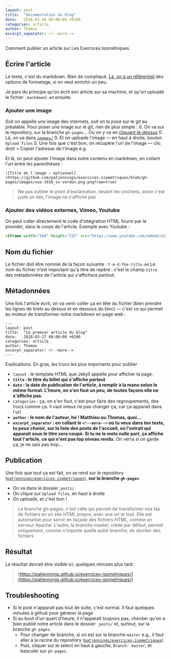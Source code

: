 ```yaml
---
layout: post
title:  "Documentation du blog"
date:   2018-03-26 00:00:00 +0100
categories: article
author: Thomas
excerpt_separator: <!--more-->
---
```

Comment publier un article sur Les Exercices Isométriques.<!--more-->
## Écrire l'article

Le texte, c'est du markdown. Rien de compliqué. [Là, on a un référentiel](https://guides.github.com/features/mastering-markdown/) des options de formatage, si on veut enrichir un peu.

Je pars du principe qu'on écrit son article sur sa machine, et qu'on uploade le fichier `.markdown`/`.md` ensuite.

### Ajouter une image
Soit on appelle une image des internets, soit on la pose sur le git au préalable.
Pour poser une image sur le git, rien de plus simple :
0. On va sur le repository, sur la branche `gh-pages`… Ou on y va en [cliquant là-dessus](https://github.com/patjennings/exercices-isometriques/tree/gh-pages)
0. Là, on va dans [`images/`](https://github.com/patjennings/exercices-isometriques/tree/gh-pages/images)
0. Et on uploade l'image ― en haut à droite, bouton `Upload files`
0. Une fois que c'est bon, on récupère l'url de l'image ― clic droit > Copier l'adresse de l'image e.g.

Et là, on peut ajouter l'image dans notre contenu en markdown, en collant l'url entre les parenthèses :
```
![Titre de l'image ― optionnel](https://github.com/patjennings/exercices-isometriques/blob/gh-pages/images/vue-1916_sv-verdun.png.png?raw=true)
```
> Ne pas oublier le point d'exclamation, devant les crochets, sinon c'est juste un lien, l'image ne s'affiche pas

### Ajouter des vidéos externes, Vimeo, Youtube

On peut coller directement le code d'intégration HTML fourni par le provider, dans le corps de l'article. Exemple avec Youtube :
```html
<iframe width="560" height="315" src="https://www.youtube.com/embed/x537Cqg5nEI" frameborder="0" allow="autoplay; encrypted-media" allowfullscreen></iframe>
```

## Nom du fichier

Le fichier doit être nommé de la façon suivante : `Y-m-d-the-title.md`
Le nom du fichier n'est important qu'à titre de repère : c'est le champ `titre` des métadonnées de l'article qui s'affichera partout.

## Métadonnées

Une fois l'article écrit, on va venir coller ça en tête du fichier (bien prendre les lignes de tirets au dessus et en dessous du bloc) ― c'est ce qui permet au moteur de transformer notre markdown en page web :
```
---
layout: post
title:  "Le premier article du blog"
date:   2018-03-27 00:00:00 +0100
categories: article
author: Thomas
excerpt_separator: <!--more-->
---
```

Explications. En gras, les trucs les plus importants pour publier
- `layout` : le template HTML que Jekyll appelle pour afficher la page.
- **`title` : le titre du billet qui s'affiche partout**
- **`date` : la date de publication de l'article, à remplir à la mano selon le même format. L'heure, on s'en fout un peu, de toutes façons elle ne s'affiche pas.**
- `categories` : ça, on s'en fout, c'est pour faire des regroupements, des trucs comme ça. Il vaut mieux ne pas changer ça, car ça apparait dans l'url
- **`author` : le nom de l'auteur, hé ! Matthieu ou Thomas, quoi…**
- **`excerpt_separator` : en collant le `<!--more-->` où tu veux dans ton texte, tu peux choisir, sur la liste des posts de l'accueil, où l'extrait qui apparait sous le titre sera coupé. Si tu ne le mets nulle part, ça affiche tout l'article, ce qui n'est pas top niveau rendu.** On verra si on garde ça, je ne sais pas trop…

## Publication

Une fois que tout ça est fait, on se rend sur le repository ([`patjennings/exercices-isometriques`](https://github.com/patjennings/exercices-isometriques/tree/gh-pages)), **sur la branche `gh-pages`**:
- On va dans le dossier`_posts/`
- On clique sur `Upload files`, en haut à droite
- On uploade, et c'est bon !

> La branche gh-pages, c'est celle qui permet de transformer nos tas de fichiers en un site HTML propre, avec une url et tout. Elle est automatisé pour servir en façade des fichiers HTML, comme un serveur Apache. L'autre, la branche master, créée par défaut, permet uniquement, comme n'importe quelle autre branche, de stocker des fichiers

## Résultat

Le résultat devrait être visible ici, quelques minutes plus tard :
> [https://patjennings.github.io/exercices-isometriques/](https://patjennings.github.io/exercices-isometriques/)

## Troubleshooting

- Si le post n'apparait pas tout de suite, c'est normal. Il faut quelques minutes à github pour générer la page
- Si au bout d'un quart d'heure, il n'apparait toujours pas, checker qu'on a bien publié notre article dans le dossier `_posts/` et, surtout, sur la branche `gh-pages`.
  - Pour changer de branche, si on est sur la branche `master` e.g., il faut aller à la racine du repository ([`patjennings/exercices-isometriques`](https://github.com/patjennings/exercices-isometriques/))
  - Puis, cliquer sur le select en haut à gauche, `Branch: master`, et basculer sur `gh-pages`.
